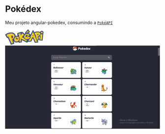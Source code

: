 # Pokédex 
  
Meu projeto angular-pokedex, consumindo a <a href="https://pokeapi.co/">`PokéAPI`</a>  

<div align="left">
  <img src="src/assets/github/pokeapi.png" width="125" height="50">
</div>

<div align="center">
  <img src="src/assets/github/pokedex.png" width="800"/>
</div>
